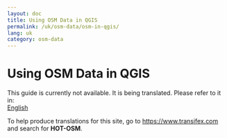 ```yaml
---
layout: doc
title: Using OSM Data in QGIS
permalink: /uk/osm-data/osm-in-qgis/
lang: uk
category: osm-data
---
```


Using OSM Data in QGIS
=================

This guide is currently not available. It is being translated. Please refer to it in:  
[English](/en/osm-data/osm-in-qgis/)  

To help produce translations for this site, go to <https://www.transifex.com> and search for **HOT-OSM**.
